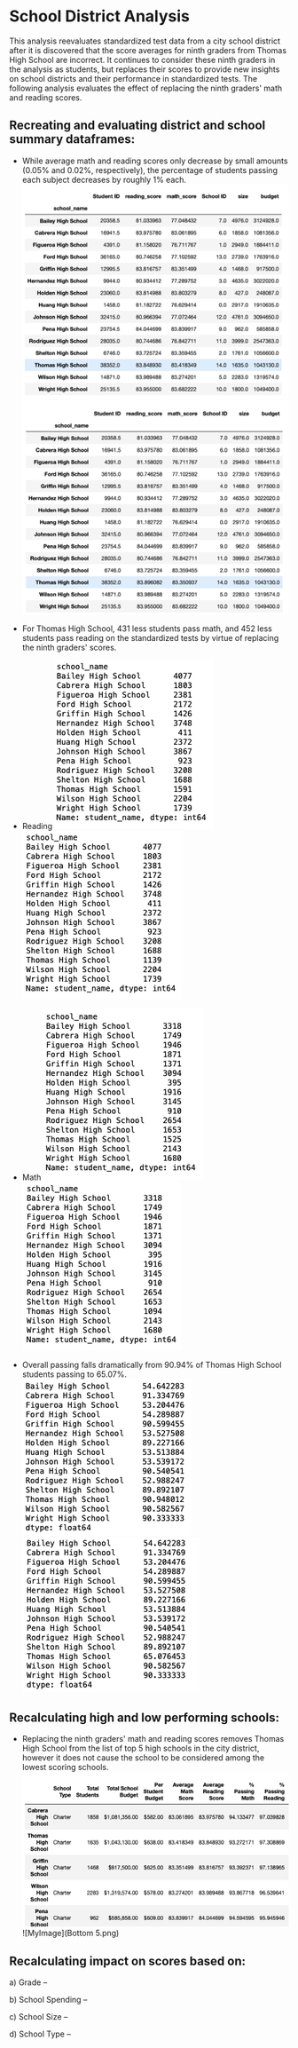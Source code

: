 # School District Analysis
This analysis reevaluates standardized test data from a city school district after it is discovered that the score averages for ninth graders from Thomas High School are incorrect. It continues to consider these ninth graders in the analysis as students, but replaces their scores to provide new insights on school districts and their performance in standardized tests. The following analysis evaluates the effect of replacing the ninth graders' math and reading scores.

## Recreating and evaluating district and school summary dataframes:
* While average math and reading scores only decrease by small amounts (0.05% and 0.02%, respectively), the percentage of students passing each subject decreases by roughly 1% each. 
![MyImage](Average_Scores.png)![MyImage](Average_Scores_Challenge.png)

* For Thomas High School, 431 less students pass math, and 452 less students pass reading on the standardized tests by virtue of replacing the ninth graders' scores.
* Reading
![MyImage](Passing_Reading.png)![MyImage](Passing_Reading_Challenge.png)
* Math
![MyImage](Passing_Math.png)![MyImage](Passing_Math_Challenge.png)

* Overall passing falls dramatically from 90.94% of Thomas High School students passing to 65.07%.
![MyImage](Per_overall_passing.png)![MyImage](Per_overall_passing_Challenge.png)

## Recalculating high and low performing schools:
* Replacing the ninth graders' math and reading scores removes Thomas High School from the list of top 5 high schools in the city district, however it does not cause the school to be considered among the lowest scoring schools.
![MyImage](Top5.png)![MyImage](Bottom 5.png)

## Recalculating impact on scores based on:
a) Grade –

b) School Spending –

c) School Size –

d) School Type –
